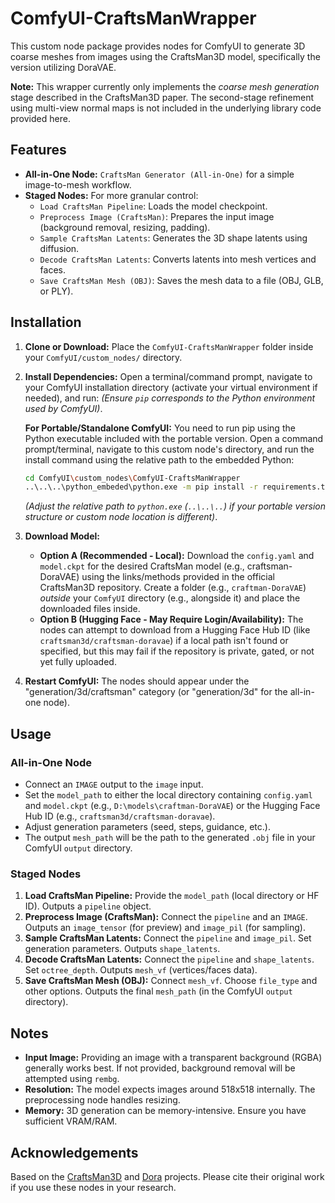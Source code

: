 # ComfyUI-CraftsManWrapper

This custom node package provides nodes for ComfyUI to generate 3D coarse meshes from images using the CraftsMan3D model, specifically the version utilizing DoraVAE.

**Note:** This wrapper currently only implements the *coarse mesh generation* stage described in the CraftsMan3D paper. The second-stage refinement using multi-view normal maps is not included in the underlying library code provided here.

## Features

*   **All-in-One Node:** `CraftsMan Generator (All-in-One)` for a simple image-to-mesh workflow.
*   **Staged Nodes:** For more granular control:
    *   `Load CraftsMan Pipeline`: Loads the model checkpoint.
    *   `Preprocess Image (CraftsMan)`: Prepares the input image (background removal, resizing, padding).
    *   `Sample CraftsMan Latents`: Generates the 3D shape latents using diffusion.
    *   `Decode CraftsMan Latents`: Converts latents into mesh vertices and faces.
    *   `Save CraftsMan Mesh (OBJ)`: Saves the mesh data to a file (OBJ, GLB, or PLY).

## Installation

1.  **Clone or Download:** Place the `ComfyUI-CraftsManWrapper` folder inside your `ComfyUI/custom_nodes/` directory.
2.  **Install Dependencies:** Open a terminal/command prompt, navigate to your ComfyUI installation directory (activate your virtual environment if needed), and run:
    *(Ensure `pip` corresponds to the Python environment used by ComfyUI)*.

    **For Portable/Standalone ComfyUI:** You need to run pip using the Python executable included with the portable version. Open a command prompt/terminal, navigate to this custom node's directory, and run the install command using the relative path to the embedded Python:
    ```bash
    cd ComfyUI\custom_nodes\ComfyUI-CraftsManWrapper
    ..\..\..\python_embeded\python.exe -m pip install -r requirements.txt
    ```
    *(Adjust the relative path to `python.exe` (`..\..\..`) if your portable version structure or custom node location is different)*.
3.  **Download Model:**
    *   **Option A (Recommended - Local):** Download the `config.yaml` and `model.ckpt` for the desired CraftsMan model (e.g., craftsman-DoraVAE) using the links/methods provided in the official CraftsMan3D repository. Create a folder (e.g., `craftman-DoraVAE`) *outside* your `ComfyUI` directory (e.g., alongside it) and place the downloaded files inside.
    *   **Option B (Hugging Face - May Require Login/Availability):** The nodes can attempt to download from a Hugging Face Hub ID (like `craftsman3d/craftsman-doravae`) if a local path isn't found or specified, but this may fail if the repository is private, gated, or not yet fully uploaded.
4.  **Restart ComfyUI:** The nodes should appear under the "generation/3d/craftsman" category (or "generation/3d" for the all-in-one node).

## Usage

### All-in-One Node

*   Connect an `IMAGE` output to the `image` input.
*   Set the `model_path` to either the local directory containing `config.yaml` and `model.ckpt` (e.g., `D:\models\craftman-DoraVAE`) or the Hugging Face Hub ID (e.g., `craftsman3d/craftsman-doravae`).
*   Adjust generation parameters (seed, steps, guidance, etc.).
*   The output `mesh_path` will be the path to the generated `.obj` file in your ComfyUI `output` directory.

### Staged Nodes

1.  **Load CraftsMan Pipeline:** Provide the `model_path` (local directory or HF ID). Outputs a `pipeline` object.
2.  **Preprocess Image (CraftsMan):** Connect the `pipeline` and an `IMAGE`. Outputs an `image_tensor` (for preview) and `image_pil` (for sampling).
3.  **Sample CraftsMan Latents:** Connect the `pipeline` and `image_pil`. Set generation parameters. Outputs `shape_latents`.
4.  **Decode CraftsMan Latents:** Connect the `pipeline` and `shape_latents`. Set `octree_depth`. Outputs `mesh_vf` (vertices/faces data).
5.  **Save CraftsMan Mesh (OBJ):** Connect `mesh_vf`. Choose `file_type` and other options. Outputs the final `mesh_path` (in the ComfyUI `output` directory).

## Notes

*   **Input Image:** Providing an image with a transparent background (RGBA) generally works best. If not provided, background removal will be attempted using `rembg`.
*   **Resolution:** The model expects images around 518x518 internally. The preprocessing node handles resizing.
*   **Memory:** 3D generation can be memory-intensive. Ensure you have sufficient VRAM/RAM.

## Acknowledgements

Based on the [CraftsMan3D](https://github.com/wyysf-98/CraftsMan) and [Dora](https://github.com/Seed3D/Dora) projects. Please cite their original work if you use these nodes in your research.

